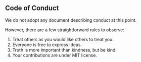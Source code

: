 ## Code of Conduct

We do not adopt any document describing conduct at this point. 

However, there are a few straightforward rules to observe:

1. Treat others as you would like others to treat you.
1. Everyone is free to express ideas.
1. Truth is more important than kindness, but be kind.
1. Your contributions are under MIT license. 
